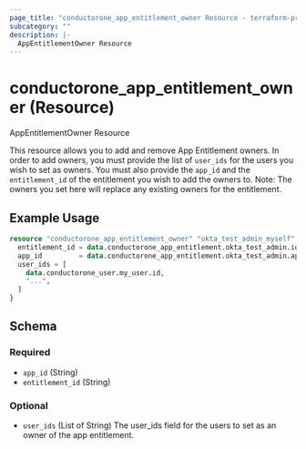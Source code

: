 ```yaml
---
page_title: "conductorone_app_entitlement_owner Resource - terraform-provider-conductorone"
subcategory: ""
description: |-
  AppEntitlementOwner Resource
---
```


# conductorone_app_entitlement_owner (Resource)

AppEntitlementOwner Resource

This resource allows you to add and remove App Entitlement owners.
In order to add owners, you must provide the list of `user_ids` for the users you wish to set as owners.
You must also provide the `app_id` and the `entitlement_id` of the entitlement you wish to add the owners to.
Note: The owners you set here will replace any existing owners for the entitlement.

## Example Usage

```terraform
resource "conductorone_app_entitlement_owner" "okta_test_admin_myself" {
  entitlement_id = data.conductorone_app_entitlement.okta_test_admin.id
  app_id         = data.conductorone_app_entitlement.okta_test_admin.app_id
  user_ids = [
    data.conductorone_user.my_user.id,
    "...",
  ]
}
```

<!-- schema generated by tfplugindocs -->
## Schema

### Required

- `app_id` (String)
- `entitlement_id` (String)

### Optional

- `user_ids` (List of String) The user_ids field for the users to set as an owner of the app entitlement.
